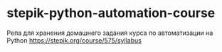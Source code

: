 # stepik-python-automation-course

Репа для хранения домашнего задания курса по автоматизации на Python 
https://stepik.org/course/575/syllabus